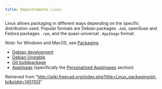 ```yaml
---
title: Empacotamento Linux
---
```

Linux allows packaging in different ways depending on the specific distribution used. Popular formats are Debian packages `.deb`, openSuse and Fedora packages `.rpm`, and the quasi-universal `.AppImage` format.

*Note:* for Windows and MacOS, see [Packaging](/Packaging "Packaging").

* [Debian development](/Debian_development "Debian development")
* [Debian Unstable](/Debian_Unstable "Debian Unstable")
* [Git buildpackage](/Git_buildpackage "Git buildpackage")
* [AppImage](/AppImage "AppImage") (specifically the [Personalized AppImages](/AppImage#Personalized_AppImages "AppImage") section)

Retrieved from "<http://wiki.freecad.org/index.php?title=Linux_packaging/pt-br&oldid=1451103>"